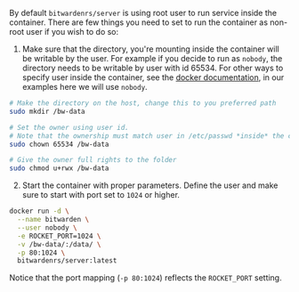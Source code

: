 By default `bitwardenrs/server` is using root user to run service inside the container. There are few things you need to set to run the container as non-root user if you wish to do so:

1. Make sure that the directory, you're mounting inside the container will be writable by the user. For example if you decide to run as `nobody`, the directory needs to be writable by user with id 65534. For other ways to specify user inside the container, see the [docker documentation](https://docs.docker.com/engine/reference/run/#user), in our examples here we will use `nobody`.

```bash
# Make the directory on the host, change this to you preferred path
sudo mkdir /bw-data

# Set the owner using user id. 
# Note that the ownership must match user in /etc/passwd *inside* the container, not on your host
sudo chown 65534 /bw-data

# Give the owner full rights to the folder
sudo chmod u+rwx /bw-data
```

2. Start the container with proper parameters. Define the user and make sure to start with port set to `1024` or higher.

```bash
docker run -d \
  --name bitwarden \
  --user nobody \
  -e ROCKET_PORT=1024 \
  -v /bw-data/:/data/ \
  -p 80:1024 \
  bitwardenrs/server:latest
```

Notice that the port mapping (`-p 80:1024`) reflects the `ROCKET_PORT` setting. 